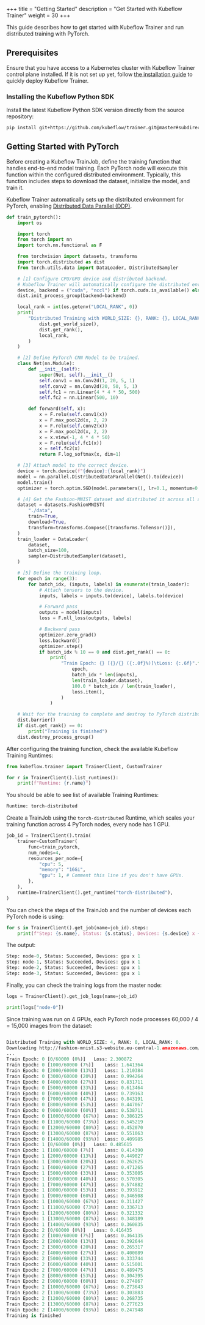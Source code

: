 +++
title = "Getting Started"
description = "Get Started with Kubeflow Trainer"
weight = 30
+++

This guide describes how to get started with Kubeflow Trainer and run distributed training
with PyTorch.

## Prerequisites

Ensure that you have access to a Kubernetes cluster with Kubeflow Trainer
control plane installed. If it is not set up yet, follow
[the installation guide](/docs/components/trainer/operator-guides/installation) to quickly deploy
Kubeflow Trainer.

### Installing the Kubeflow Python SDK

Install the latest Kubeflow Python SDK version directly from the source repository:

```bash
pip install git+https://github.com/kubeflow/trainer.git@master#subdirectory=sdk
```

## Getting Started with PyTorch

Before creating a Kubeflow TrainJob, define the training function that handles end-to-end model
training. Each PyTorch node will execute this function within the configured distributed environment.
Typically, this function includes steps to download the dataset, initialize the model, and train it.

Kubeflow Trainer automatically sets up the distributed environment for PyTorch, enabling
[Distributed Data Parallel (DDP)](https://pytorch.org/tutorials/intermediate/ddp_tutorial.html).

```python
def train_pytorch():
    import os

    import torch
    from torch import nn
    import torch.nn.functional as F

    from torchvision import datasets, transforms
    import torch.distributed as dist
    from torch.utils.data import DataLoader, DistributedSampler

    # [1] Configure CPU/GPU device and distributed backend.
    # Kubeflow Trainer will automatically configure the distributed environment.
    device, backend = ("cuda", "nccl") if torch.cuda.is_available() else ("cpu", "gloo")
    dist.init_process_group(backend=backend)

    local_rank = int(os.getenv("LOCAL_RANK", 0))
    print(
        "Distributed Training with WORLD_SIZE: {}, RANK: {}, LOCAL_RANK: {}.".format(
            dist.get_world_size(),
            dist.get_rank(),
            local_rank,
        )
    )

    # [2] Define PyTorch CNN Model to be trained.
    class Net(nn.Module):
        def __init__(self):
            super(Net, self).__init__()
            self.conv1 = nn.Conv2d(1, 20, 5, 1)
            self.conv2 = nn.Conv2d(20, 50, 5, 1)
            self.fc1 = nn.Linear(4 * 4 * 50, 500)
            self.fc2 = nn.Linear(500, 10)

        def forward(self, x):
            x = F.relu(self.conv1(x))
            x = F.max_pool2d(x, 2, 2)
            x = F.relu(self.conv2(x))
            x = F.max_pool2d(x, 2, 2)
            x = x.view(-1, 4 * 4 * 50)
            x = F.relu(self.fc1(x))
            x = self.fc2(x)
            return F.log_softmax(x, dim=1)

    # [3] Attach model to the correct device.
    device = torch.device(f"{device}:{local_rank}")
    model = nn.parallel.DistributedDataParallel(Net().to(device))
    model.train()
    optimizer = torch.optim.SGD(model.parameters(), lr=0.1, momentum=0.9)

    # [4] Get the Fashion-MNIST dataset and distributed it across all available devices.
    dataset = datasets.FashionMNIST(
        "./data",
        train=True,
        download=True,
        transform=transforms.Compose([transforms.ToTensor()]),
    )
    train_loader = DataLoader(
        dataset,
        batch_size=100,
        sampler=DistributedSampler(dataset),
    )

    # [5] Define the training loop.
    for epoch in range(3):
        for batch_idx, (inputs, labels) in enumerate(train_loader):
            # Attach tensors to the device.
            inputs, labels = inputs.to(device), labels.to(device)

            # Forward pass
            outputs = model(inputs)
            loss = F.nll_loss(outputs, labels)

            # Backward pass
            optimizer.zero_grad()
            loss.backward()
            optimizer.step()
            if batch_idx % 10 == 0 and dist.get_rank() == 0:
                print(
                    "Train Epoch: {} [{}/{} ({:.0f}%)]\tLoss: {:.6f}".format(
                        epoch,
                        batch_idx * len(inputs),
                        len(train_loader.dataset),
                        100.0 * batch_idx / len(train_loader),
                        loss.item(),
                    )
                )

    # Wait for the training to complete and destroy to PyTorch distributed process group.
    dist.barrier()
    if dist.get_rank() == 0:
        print("Training is finished")
    dist.destroy_process_group()
```

After configuring the training function, check the available Kubeflow Training Runtimes:

```python
from kubeflow.trainer import TrainerClient, CustomTrainer

for r in TrainerClient().list_runtimes():
    print(f"Runtime: {r.name}")
```

You should be able to see list of available Training Runtimes:

```python
Runtime: torch-distributed
```

Create a TrainJob using the `torch-distributed` Runtime, which scales your training function across
4 PyTorch nodes, every node has 1 GPU.

```python
job_id = TrainerClient().train(
    trainer=CustomTrainer(
        func=train_pytorch,
        num_nodes=4,
        resources_per_node={
            "cpu": 5,
            "memory": "16Gi",
            "gpu": 1, # Comment this line if you don't have GPUs.
        },
    ),
    runtime=TrainerClient().get_runtime("torch-distributed"),
)
```

You can check the steps of the TrainJob and the number of devices each PyTorch node is using:

```python
for s in TrainerClient().get_job(name=job_id).steps:
    print(f"Step: {s.name}, Status: {s.status}, Devices: {s.device} x {s.device_count}")
```

The output:

```python
Step: node-0, Status: Succeeded, Devices: gpu x 1
Step: node-1, Status: Succeeded, Devices: gpu x 1
Step: node-2, Status: Succeeded, Devices: gpu x 1
Step: node-3, Status: Succeeded, Devices: gpu x 1
```

Finally, you can check the training logs from the master node:

```python
logs = TrainerClient().get_job_logs(name=job_id)

print(logs["node-0"])
```

Since training was run on 4 GPUs, each PyTorch node processes 60,000 / 4 = 15,000 images
from the dataset:

```python

Distributed Training with WORLD_SIZE: 4, RANK: 0, LOCAL_RANK: 0.
Downloading http://fashion-mnist.s3-website.eu-central-1.amazonaws.com/train-images-idx3-ubyte.gz
...
Train Epoch: 0 [0/60000 (0%)]	Loss: 2.300872
Train Epoch: 0 [1000/60000 (7%)]	Loss: 1.641364
Train Epoch: 0 [2000/60000 (13%)]	Loss: 1.210384
Train Epoch: 0 [3000/60000 (20%)]	Loss: 0.994264
Train Epoch: 0 [4000/60000 (27%)]	Loss: 0.831711
Train Epoch: 0 [5000/60000 (33%)]	Loss: 0.613464
Train Epoch: 0 [6000/60000 (40%)]	Loss: 0.739163
Train Epoch: 0 [7000/60000 (47%)]	Loss: 0.843191
Train Epoch: 0 [8000/60000 (53%)]	Loss: 0.447067
Train Epoch: 0 [9000/60000 (60%)]	Loss: 0.538711
Train Epoch: 0 [10000/60000 (67%)]	Loss: 0.386125
Train Epoch: 0 [11000/60000 (73%)]	Loss: 0.545219
Train Epoch: 0 [12000/60000 (80%)]	Loss: 0.452070
Train Epoch: 0 [13000/60000 (87%)]	Loss: 0.551063
Train Epoch: 0 [14000/60000 (93%)]	Loss: 0.409985
Train Epoch: 1 [0/60000 (0%)]	Loss: 0.485615
Train Epoch: 1 [1000/60000 (7%)]	Loss: 0.414390
Train Epoch: 1 [2000/60000 (13%)]	Loss: 0.449027
Train Epoch: 1 [3000/60000 (20%)]	Loss: 0.262625
Train Epoch: 1 [4000/60000 (27%)]	Loss: 0.471265
Train Epoch: 1 [5000/60000 (33%)]	Loss: 0.353005
Train Epoch: 1 [6000/60000 (40%)]	Loss: 0.570305
Train Epoch: 1 [7000/60000 (47%)]	Loss: 0.574882
Train Epoch: 1 [8000/60000 (53%)]	Loss: 0.393912
Train Epoch: 1 [9000/60000 (60%)]	Loss: 0.346508
Train Epoch: 1 [10000/60000 (67%)]	Loss: 0.311427
Train Epoch: 1 [11000/60000 (73%)]	Loss: 0.336713
Train Epoch: 1 [12000/60000 (80%)]	Loss: 0.321332
Train Epoch: 1 [13000/60000 (87%)]	Loss: 0.348189
Train Epoch: 1 [14000/60000 (93%)]	Loss: 0.360835
Train Epoch: 2 [0/60000 (0%)]	Loss: 0.416435
Train Epoch: 2 [1000/60000 (7%)]	Loss: 0.364135
Train Epoch: 2 [2000/60000 (13%)]	Loss: 0.392644
Train Epoch: 2 [3000/60000 (20%)]	Loss: 0.265317
Train Epoch: 2 [4000/60000 (27%)]	Loss: 0.400089
Train Epoch: 2 [5000/60000 (33%)]	Loss: 0.333744
Train Epoch: 2 [6000/60000 (40%)]	Loss: 0.515001
Train Epoch: 2 [7000/60000 (47%)]	Loss: 0.489475
Train Epoch: 2 [8000/60000 (53%)]	Loss: 0.304395
Train Epoch: 2 [9000/60000 (60%)]	Loss: 0.274867
Train Epoch: 2 [10000/60000 (67%)]	Loss: 0.273643
Train Epoch: 2 [11000/60000 (73%)]	Loss: 0.303883
Train Epoch: 2 [12000/60000 (80%)]	Loss: 0.268735
Train Epoch: 2 [13000/60000 (87%)]	Loss: 0.277623
Train Epoch: 2 [14000/60000 (93%)]	Loss: 0.247948
Training is finished
```
